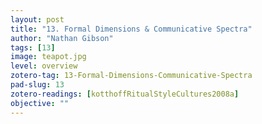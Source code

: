 ```yaml
---
layout: post
title: "13. Formal Dimensions & Communicative Spectra"
author: "Nathan Gibson"
tags: [13]
image: teapot.jpg
level: overview
zotero-tag: 13-Formal-Dimensions-Communicative-Spectra
pad-slug: 13
zotero-readings: [kotthoffRitualStyleCultures2008a]
objective: ""
---
```

